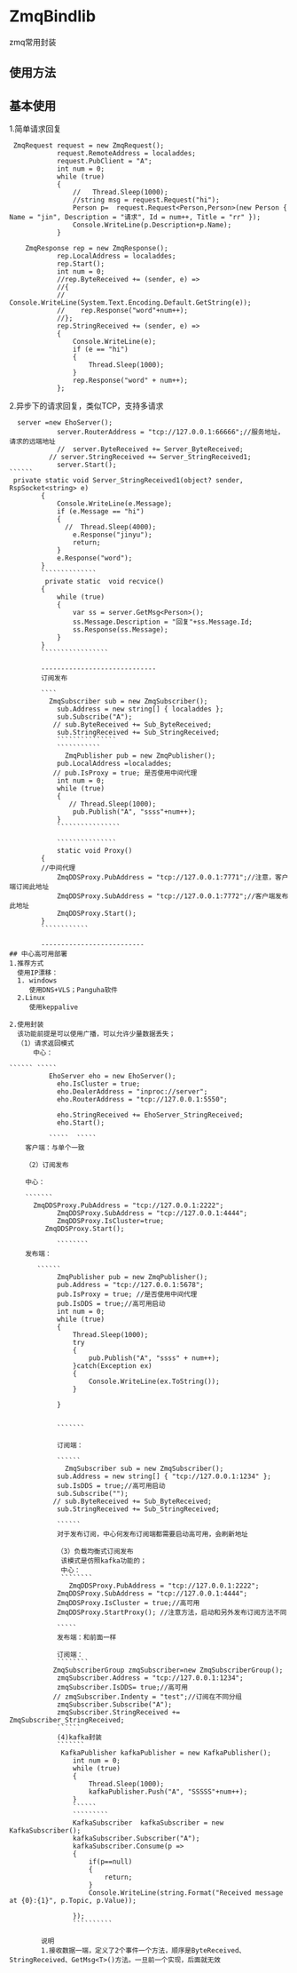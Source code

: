 # ZmqBindlib
zmq常用封装

## 使用方法

基本使用
---------------------------
1.简单请求回复


`````
 ZmqRequest request = new ZmqRequest();
            request.RemoteAddress = localaddes;
            request.PubClient = "A";
            int num = 0;
            while (true)
            {
                //   Thread.Sleep(1000);
                //string msg = request.Request("hi");
                Person p=  request.Request<Person,Person>(new Person { Name = "jin", Description = "请求", Id = num++, Title = "rr" });
                Console.WriteLine(p.Description+p.Name);
            }
`````
`````
    ZmqResponse rep = new ZmqResponse();
            rep.LocalAddress = localaddes;
            rep.Start();
            int num = 0;
            //rep.ByteReceived += (sender, e) =>
            //{
            //    Console.WriteLine(System.Text.Encoding.Default.GetString(e));
            //    rep.Response("word"+num++);
            //};
            rep.StringReceived += (sender, e) =>
            {
                Console.WriteLine(e);
                if (e == "hi")
                {
                    Thread.Sleep(1000);
                }
                rep.Response("word" + num++);
            };
````````````  
			
2.异步下的请求回复，类似TCP，支持多请求

```````
  server =new EhoServer();
            server.RouterAddress = "tcp://127.0.0.1:66666";//服务地址，请求的远端地址
            //  server.ByteReceived += Server_ByteReceived;
          // server.StringReceived += Server_StringReceived1; 
            server.Start();
``````
 private static void Server_StringReceived1(object? sender, RspSocket<string> e)
        {
            Console.WriteLine(e.Message);
            if (e.Message == "hi")
            {
              //  Thread.Sleep(4000);
                e.Response("jinyu");
                return;
            }
            e.Response("word");
        }
		``````````````
		 private static  void recvice()
        {
            while (true)
            {
                var ss = server.GetMsg<Person>();
                ss.Message.Description = "回复"+ss.Message.Id;
                ss.Response(ss.Message);
            }
        }
		`````````````````
		
		-----------------------------
		订阅发布
		
		````
		  ZmqSubscriber sub = new ZmqSubscriber();
            sub.Address = new string[] { localaddes };
            sub.Subscribe("A");
           // sub.ByteReceived += Sub_ByteReceived;
            sub.StringReceived += Sub_StringReceived;
			```````````````
			```````````
			  ZmqPublisher pub = new ZmqPublisher();
            pub.LocalAddress =localaddes;
           // pub.IsProxy = true; 是否使用中间代理
            int num = 0;
            while (true)
            {
               // Thread.Sleep(1000);
                pub.Publish("A", "ssss"+num++);
            }
			````````````````
			
			```````````````
			static void Proxy()
        {
		//中间代理
            ZmqDDSProxy.PubAddress = "tcp://127.0.0.1:7771";//注意，客户端订阅此地址
            ZmqDDSProxy.SubAddress = "tcp://127.0.0.1:7772";//客户端发布此地址
            ZmqDDSProxy.Start();
        }
		````````````
		
		--------------------------
## 中心高可用部署
1.推荐方式
  使用IP漂移：
  1. windows  
     使用DNS+VLS；Panguha软件
  2.Linux
     使用keppalive

2.使用封装
  该功能前提是可以使用广播，可以允许少量数据丢失；
  （1）请求返回模式
      中心：

`````` `````
          EhoServer eho = new EhoServer();
            eho.IsCluster = true;
            eho.DealerAddress = "inproc://server";
            eho.RouterAddress = "tcp://127.0.0.1:5550";

            eho.StringReceived += EhoServer_StringReceived;
            eho.Start();

          `````  `````
    客户端：与单个一致

    （2）订阅发布

    中心：

    ```````
      ZmqDDSProxy.PubAddress = "tcp://127.0.0.1:2222";
            ZmqDDSProxy.SubAddress = "tcp://127.0.0.1:4444";
            ZmqDDSProxy.IsCluster=true;
         ZmqDDSProxy.Start();

            ````````
    发布端：

       ``````
            ZmqPublisher pub = new ZmqPublisher();
            pub.Address = "tcp://127.0.0.1:5678";
            pub.IsProxy = true; //是否使用中间代理
            pub.IsDDS = true;//高可用启动
            int num = 0;
            while (true)
            {
                Thread.Sleep(1000);
                try
                {
                    pub.Publish("A", "ssss" + num++);
                }catch(Exception ex)
                {
                    Console.WriteLine(ex.ToString());
                }

            }


            ```````

            订阅端：

            ``````
              ZmqSubscriber sub = new ZmqSubscriber();
            sub.Address = new string[] { "tcp://127.0.0.1:1234" };
            sub.IsDDS = true;//高可用启动
            sub.Subscribe("");
           // sub.ByteReceived += Sub_ByteReceived;
            sub.StringReceived += Sub_StringReceived;

            ``````
            对于发布订阅，中心何发布订阅端都需要启动高可用，会刷新地址

            （3）负载均衡式订阅发布
             该模式是仿照kafka功能的；
             中心：
             ````````
               ZmqDDSProxy.PubAddress = "tcp://127.0.0.1:2222";
            ZmqDDSProxy.SubAddress = "tcp://127.0.0.1:4444";
            ZmqDDSProxy.IsCluster = true;//高可用
            ZmqDDSProxy.StartProxy(); //注意方法，启动和另外发布订阅方法不同

            `````
            发布端：和前面一样

            订阅端：
            ````````
           ZmqSubscriberGroup zmqSubscriber=new ZmqSubscriberGroup();
            zmqSubscriber.Address = "tcp://127.0.0.1:1234";
            zmqSubscriber.IsDDS= true;//高可用
           // zmqSubscriber.Indenty = "test";//订阅在不同分组
            zmqSubscriber.Subscribe("A");
            zmqSubscriber.StringReceived += ZmqSubscriber_StringReceived;
            ``````
            (4)kafka封装
            ```````
             KafkaPublisher kafkaPublisher = new KafkaPublisher();
                int num = 0;
                while (true)
                {
                    Thread.Sleep(1000);
                    kafkaPublisher.Push("A", "SSSSS"+num++);
                }
                ``````
                `````````
                KafkaSubscriber  kafkaSubscriber = new KafkaSubscriber();
                kafkaSubscriber.Subscriber("A");
                kafkaSubscriber.Consume(p =>
                {
                    if(p==null)
                    {
                        return;
                    }
                    Console.WriteLine(string.Format("Received message at {0}:{1}", p.Topic, p.Value));
                
                });
                ``````````

		说明
		1.接收数据一端，定义了2个事件一个方法，顺序是ByteReceived、StringReceived、GetMsg<T>()方法。一旦前一个实现，后面就无效

